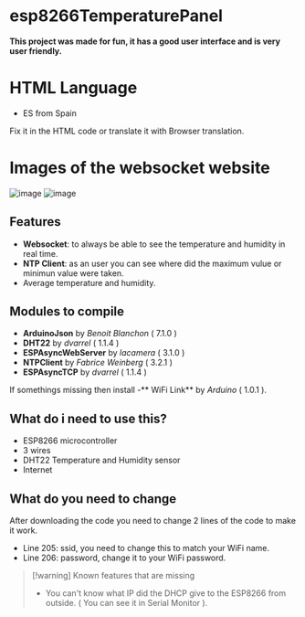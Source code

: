 # esp8266TemperaturePanel
 **This project was made for fun, it has a good user interface and is very user friendly.** 
# HTML Language
- ES from Spain

Fix it in the HTML code or translate it with Browser translation.

# Images of the websocket website

![image](https://github.com/user-attachments/assets/b66fb6e0-cbe6-496d-93a0-17751e477f67)
![image](https://github.com/user-attachments/assets/36549c8a-3774-4df7-ab21-f3fed469cf99)

## Features
- **Websocket**: to always be able to see the temperature and humidity in real time.
- **NTP Client**: as an user you can see where did the maximum vulue or minimun value were taken.
- Average temperature and humidity.

## Modules to compile
- **ArduinoJson** by _Benoit Blanchon_ ( 7.1.0 )
- **DHT22** by _dvarrel_ ( 1.1.4 )
- **ESPAsyncWebServer** by _lacamera_ ( 3.1.0 )
- **NTPClient** by _Fabrice Weinberg_ ( 3.2.1 )
- **ESPAsyncTCP** by _dvarrel_ ( 1.1.4 )

If somethings missing then install
-** WiFi Link** by _Arduino_ ( 1.0.1 ).

## What do i need to use this?
- ESP8266 microcontroller
- 3 wires
- DHT22 Temperature and Humidity sensor
- Internet

## What do you need to change
After downloading the code you need to change 2 lines of the code to make it work.
- Line 205: ssid, you need to change this to match your WiFi name.
- Line 206: password, change it to your WiFi password.

>[!warning] Known features that are missing
> - You can't know what IP did the DHCP give to the ESP8266 from outside. ( You can see it in Serial Monitor ).


